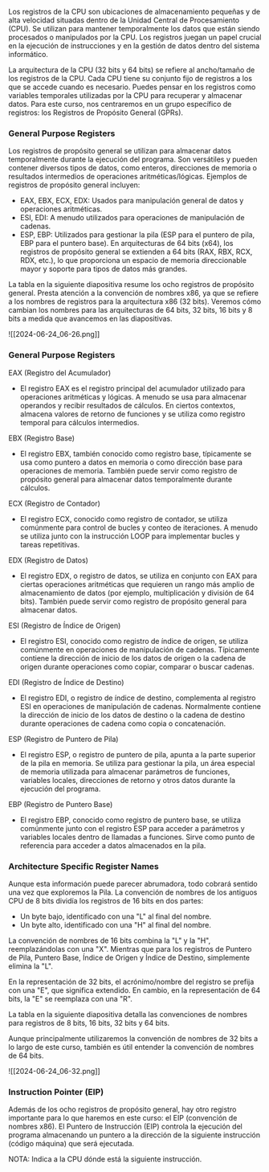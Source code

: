 Los registros de la CPU son ubicaciones de almacenamiento pequeñas y de alta velocidad situadas dentro de la Unidad Central de Procesamiento (CPU).
Se utilizan para mantener temporalmente los datos que están siendo procesados o manipulados por la CPU.
Los registros juegan un papel crucial en la ejecución de instrucciones y en la gestión de datos dentro del sistema informático.

La arquitectura de la CPU (32 bits y 64 bits) se refiere al ancho/tamaño de los registros de la CPU.
Cada CPU tiene su conjunto fijo de registros a los que se accede cuando es necesario.
Puedes pensar en los registros como variables temporales utilizadas por la CPU para recuperar y almacenar datos.
Para este curso, nos centraremos en un grupo específico de registros: los Registros de Propósito General (GPRs).

### General Purpose Registers

Los registros de propósito general se utilizan para almacenar datos temporalmente durante la ejecución del programa.
Son versátiles y pueden contener diversos tipos de datos, como enteros, direcciones de memoria o resultados intermedios de operaciones aritméticas/lógicas.
Ejemplos de registros de propósito general incluyen:
- EAX, EBX, ECX, EDX: Usados para manipulación general de datos y operaciones aritméticas.
- ESI, EDI: A menudo utilizados para operaciones de manipulación de cadenas.
- ESP, EBP: Utilizados para gestionar la pila (ESP para el puntero de pila, EBP para el puntero base).
En arquitecturas de 64 bits (x64), los registros de propósito general se extienden a 64 bits (RAX, RBX, RCX, RDX, etc.), lo que proporciona un espacio de memoria direccionable mayor y soporte para tipos de datos más grandes.

La tabla en la siguiente diapositiva resume los ocho registros de propósito general.
Presta atención a la convención de nombres x86, ya que se refiere a los nombres de registros para la arquitectura x86 (32 bits).
Veremos cómo cambian los nombres para las arquitecturas de 64 bits, 32 bits, 16 bits y 8 bits a medida que avancemos en las diapositivas.

![[2024-06-24_06-26.png]]

### General Purpose Registers

EAX (Registro del Acumulador)
- El registro EAX es el registro principal del acumulador utilizado para operaciones aritméticas y lógicas. A menudo se usa para almacenar operandos y recibir resultados de cálculos. En ciertos contextos, almacena valores de retorno de funciones y se utiliza como registro temporal para cálculos intermedios.

EBX (Registro Base)
- El registro EBX, también conocido como registro base, típicamente se usa como puntero a datos en memoria o como dirección base para operaciones de memoria. También puede servir como registro de propósito general para almacenar datos temporalmente durante cálculos.

ECX (Registro de Contador)
- El registro ECX, conocido como registro de contador, se utiliza comúnmente para control de bucles y conteo de iteraciones. A menudo se utiliza junto con la instrucción LOOP para implementar bucles y tareas repetitivas.

EDX (Registro de Datos)
- El registro EDX, o registro de datos, se utiliza en conjunto con EAX para ciertas operaciones aritméticas que requieren un rango más amplio de almacenamiento de datos (por ejemplo, multiplicación y división de 64 bits). También puede servir como registro de propósito general para almacenar datos.

ESI (Registro de Índice de Origen)
- El registro ESI, conocido como registro de índice de origen, se utiliza comúnmente en operaciones de manipulación de cadenas. Típicamente contiene la dirección de inicio de los datos de origen o la cadena de origen durante operaciones como copiar, comparar o buscar cadenas.

EDI (Registro de Índice de Destino)
- El registro EDI, o registro de índice de destino, complementa al registro ESI en operaciones de manipulación de cadenas. Normalmente contiene la dirección de inicio de los datos de destino o la cadena de destino durante operaciones de cadena como copia o concatenación.

ESP (Registro de Puntero de Pila)
- El registro ESP, o registro de puntero de pila, apunta a la parte superior de la pila en memoria. Se utiliza para gestionar la pila, un área especial de memoria utilizada para almacenar parámetros de funciones, variables locales, direcciones de retorno y otros datos durante la ejecución del programa.

EBP (Registro de Puntero Base)
- El registro EBP, conocido como registro de puntero base, se utiliza comúnmente junto con el registro ESP para acceder a parámetros y variables locales dentro de llamadas a funciones. Sirve como punto de referencia para acceder a datos almacenados en la pila.

### Architecture Specific Register Names

Aunque esta información puede parecer abrumadora, todo cobrará sentido una vez que exploremos la Pila.
La convención de nombres de los antiguos CPU de 8 bits dividía los registros de 16 bits en dos partes:
- Un byte bajo, identificado con una "L" al final del nombre.
- Un byte alto, identificado con una "H" al final del nombre.

La convención de nombres de 16 bits combina la "L" y la "H", reemplazándolas con una "X". Mientras que para los registros de Puntero de Pila, Puntero Base, Índice de Origen y Índice de Destino, simplemente elimina la "L".

En la representación de 32 bits, el acrónimo/nombre del registro se prefija con una "E", que significa extendido. En cambio, en la representación de 64 bits, la "E" se reemplaza con una "R".

La tabla en la siguiente diapositiva detalla las convenciones de nombres para registros de 8 bits, 16 bits, 32 bits y 64 bits.

Aunque principalmente utilizaremos la convención de nombres de 32 bits a lo largo de este curso, también es útil entender la convención de nombres de 64 bits.

![[2024-06-24_06-32.png]]

### Instruction Pointer (EIP)

Además de los ocho registros de propósito general, hay otro registro importante para lo que haremos en este curso: el EIP (convención de nombres x86).
El Puntero de Instrucción (EIP) controla la ejecución del programa almacenando un puntero a la dirección de la siguiente instrucción (código máquina) que será ejecutada.

NOTA: Indica a la CPU dónde está la siguiente instrucción.